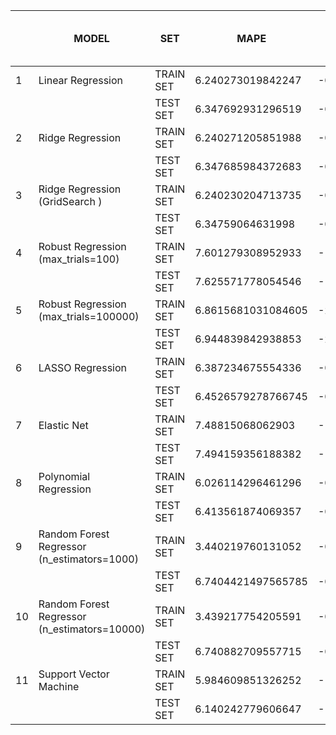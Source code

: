 
|   | MODEL                                      | SET       | MAPE               | MPE                  | R^2               | ±20% of MAPE      | Rank. MAPE-SET TEST |
|---|--------------------------------------------|-----------|-------------------|----------------------|-------------------|-------------------|---------------------|
| 1 | Linear Regression                          | TRAIN SET | 6.240273019842247 | -0.6595431624577205  | 0.5055            | 96.386            |                     |
|   |                                            | TEST SET  | 6.347692931296519 | -0.7679674557747327  | 0.4893            | 96.205            | 4                   |
| 2 | Ridge Regression                           | TRAIN SET | 6.240271205851988 | -0.659554450343056   | 0.5055            | 96.386            |                     |
|   |                                            | TEST SET  | 6.347685984372683 | -0.7679784414253008  | 0.4893            | 96.212            | 3                   |
| 3 | Ridge Regression (GridSearch )  | TRAIN SET | 6.240230204713735 | -0.659711811691523   | 0.5055            | 96.384            |                     |
|   |                                            | TEST SET  | 6.34759064631998  | -0.7681905087167886  | 0.4893            | 96.212            | 2                   |
| 4 | Robust Regression (max_trials=100)         | TRAIN SET | 7.601279308952933 | -1.7029267004990694   | 0.2840            |  94.736            |                     |
|   |                                            | TEST SET  | 7.625571778054546 | -1.8152410992459862  | 0.2797           | 94.529            | 11                   |
| 5 | Robust Regression (max_trials=100000)        | TRAIN SET | 6.8615681031084605 | -2.6919400119380374  | 0.3915            | 93.635            |                     |
|   |                                            | TEST SET  | 6.944839842938853  | -2.8315899555064914  | 0.3774            | 93.509           | 9                   |
| 6 | LASSO Regression                           | TRAIN SET | 6.387234675554336 | -0.7329090423212753  | 0.4781            | 95.956            |                     |
|   |                                            | TEST SET  | 6.4526579278766745| -0.8476385929881011  | 0.4669            | 95.885            | 6                   |
| 7 | Elastic Net                                | TRAIN SET | 7.48815068062903  | -1.0586332107017233  | 0.2650            | 93.205            |                     |
|   |                                            | TEST SET  | 7.494159356188382 | -1.2378253572250526  | 0.2599            | 92.854            | 10                  |
| 8 | Polynomial Regression                     | TRAIN SET | 6.026114296461296 | -0.6227601348541828  | 0.5342            | 96.668            |                     |
|   |                                            | TEST SET  | 6.413561874069357 | -0.4833225171021721  | -9.9488           | 96.384            | 5                   |
| 9 | Random Forest Regressor (n_estimators=1000)| TRAIN SET | 3.440219760131052 | -0.29401568371768555 | 0.8251            | 99.339            |                     |
|   |                                            | TEST SET  | 6.7404421497565785| -0.705341916107837  | 0.4124            |  95.770           | 7                   |
|10 | Random Forest Regressor (n_estimators=10000)| TRAIN SET | 3.439217754205591 | -0.2934478497319546  | 0.8253            | 99.331            |                     |
|   |                                            | TEST SET  | 6.740882709557715 | -0.7066756358059456  | 0.4124            | 95.778            | 8                  |
|11 | Support Vector Machine                    | TRAIN SET | 5.984609851326252 | -1.2387802739096814  | 0.5310            | 96.047            |                     |
|   |                                            | TEST SET  | 6.140242779606647 | -1.3867226984380754  | 0.5073            | 95.813            | 1                   |
